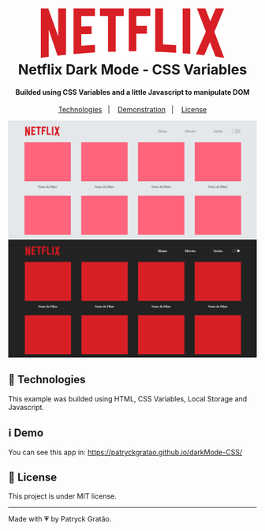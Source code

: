 <h1 align="center">
    <img alt="CSS Variables" src=".github/logo.svg" />
    <br>
    Netflix Dark Mode - CSS Variables
</h1>

<h4 align="center">
  Builded using CSS Variables and a little Javascript to manipulate DOM
</h4>

<p align="center">
  <a href="#rocket-technologies">Technologies</a>&nbsp;&nbsp;&nbsp;|&nbsp;&nbsp;&nbsp;
  <a href="#information_source-demo">Demonstration</a>&nbsp;&nbsp;&nbsp;|&nbsp;&nbsp;&nbsp;
  <a href="#memo-license">License</a>
</p>

![Home Light Mode Screenshot](.github/light-mode.png)
![Home Dark Mode Screenshot](.github/dark-mode.png)

## :rocket: Technologies

This example was builded using HTML, CSS Variables, Local Storage and Javascript.


## :information_source: Demo

You can see this app in: https://patryckgratao.github.io/darkMode-CSS/


## :memo: License
This project is under MIT license.

---

Made with :heartpulse: by Patryck Gratão.